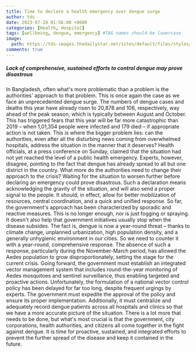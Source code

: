 ```yaml
---
title: Time to declare a health emergency over dengue surge
author: tds
date: 2023-07-28 01:56:00 +0600
categories: [Health, Hospital]
tags: [wellbeing, dengue, emergency] #TAG names should be lowercase
image:
  path: https://tds-images.thedailystar.net/sites/default/files/styles/very_big_1/public/images/2023/07/17/continued_dengue_surge_in_bangladesh.png?itok=slnRuJEb
comments: true
---
```


##### Lack of comprehensive, sustained efforts to control dengue may prove disastrous
In Bangladesh, often what's more problematic than a problem is the authorities' approach to that problem. This is once again the case as we face an unprecedented dengue surge. The numbers of dengue cases and deaths this year have already risen to 20,878 and 106, respectively, way ahead of the peak season, which is typically between August and October. This has triggered fears that this year will be far more catastrophic than 2019 – when 1,01,354 people were infected and 179 died – if appropriate action is not taken.
This is where the bigger problem lies: can the authorities, even after all the disturbing news coming from overwhelmed hospitals, address the situation in the manner that it deserves? Health officials, at a press conference on Sunday, claimed that the situation had not yet reached the level of a public health emergency. Experts, however, disagree, pointing to the fact that dengue has already spread to all but one district in the country. What more do the authorities need to change their approach to the crisis? Waiting for the situation to worsen further before declaring an emergency could prove disastrous.
Such a declaration means acknowledging the gravity of the situation, and will also send a proper signal to the people. It should, in effect, allow for better mobilization of resources, central coordination, and a quick and unified response. So far, the government's approach has been characterized by sporadic and reactive measures. This is no longer enough, nor is just fogging or spraying. It doesn't also help that government initiatives usually stop when the disease subsides. The fact is, dengue is now a year-round threat – thanks to climate change, unplanned urbanization, high population density, and a generally unhygienic environment in our cities. So we need to counter it with a year-round, comprehensive response. The absence of such a response, particularly during the November-March period, has allowed the Aedes population to grow disproportionately, setting the stage for the current crisis.
Going forward, the government must establish an integrated vector management system that includes round-the-year monitoring of Aedes mosquitoes and sentinel surveillance, thus enabling targeted and proactive actions. Unfortunately, the formulation of a national vector control policy has been delayed for far too long, despite frequent urgings by experts. The government must expedite the approval of the policy and ensure its proper implementation. Additionally, it must centralize and adequately record dengue patients across all hospitals and clinics so that we have a more accurate picture of the situation.
There is a lot more that needs to be done, but what's most crucial is that the government, city corporations, health authorities, and citizens all come together in the fight against dengue. It is time for proactive, sustained, and integrated efforts to prevent the further spread of the disease and keep it contained in the future.

